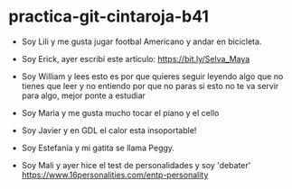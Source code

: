 # practica-git-cintaroja-b41

- Soy Lili y me gusta jugar footbal Americano y andar en bicicleta.

- Soy Erick, ayer escribí este artículo: 
    https://bit.ly/Selva_Maya
    
- Soy William y lees esto es por que quieres seguir leyendo algo que no tienes que leer 
y no entiendo por que no paras si esto no te va servir para algo, mejor ponte a estudiar 

- Soy Maria y me gusta mucho tocar el piano y el cello

- Soy Javier y en GDL el calor esta insoportable! 

- Soy Estefanía y mi gatita se llama Peggy.

- Soy Mali y ayer hice el test de personalidades y soy 'debater'
    https://www.16personalities.com/entp-personality
 
